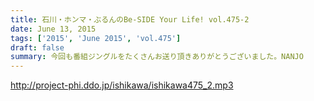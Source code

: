 ```yaml
---
title: 石川・ホンマ・ぶるんのBe-SIDE Your Life! vol.475-2
date: June 13, 2015
tags: ['2015', 'June 2015', 'vol.475']
draft: false
summary: 今回も番組ジングルをたくさんお送り頂きありがとうございました。NANJO
---
```


http://project-phi.ddo.jp/ishikawa/ishikawa475_2.mp3